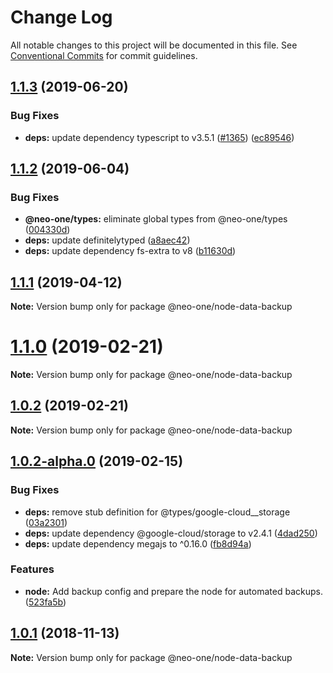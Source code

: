 # Change Log

All notable changes to this project will be documented in this file.
See [Conventional Commits](https://conventionalcommits.org) for commit guidelines.

## [1.1.3](https://github.com/neo-one-suite/neo-one/compare/@neo-one/node-data-backup@1.1.2...@neo-one/node-data-backup@1.1.3) (2019-06-20)


### Bug Fixes

* **deps:** update dependency typescript to v3.5.1 ([#1365](https://github.com/neo-one-suite/neo-one/issues/1365)) ([ec89546](https://github.com/neo-one-suite/neo-one/commit/ec89546))





## [1.1.2](https://github.com/neo-one-suite/neo-one/compare/@neo-one/node-data-backup@1.1.1...@neo-one/node-data-backup@1.1.2) (2019-06-04)


### Bug Fixes

* **@neo-one/types:** eliminate global types from @neo-one/types ([004330d](https://github.com/neo-one-suite/neo-one/commit/004330d))
* **deps:** update definitelytyped ([a8aec42](https://github.com/neo-one-suite/neo-one/commit/a8aec42))
* **deps:** update dependency fs-extra to v8 ([b11630d](https://github.com/neo-one-suite/neo-one/commit/b11630d))





## [1.1.1](https://github.com/neo-one-suite/neo-one/compare/@neo-one/node-data-backup@1.1.0...@neo-one/node-data-backup@1.1.1) (2019-04-12)

**Note:** Version bump only for package @neo-one/node-data-backup





# [1.1.0](https://github.com/neo-one-suite/neo-one/compare/@neo-one/node-data-backup@1.0.2...@neo-one/node-data-backup@1.1.0) (2019-02-21)

**Note:** Version bump only for package @neo-one/node-data-backup





## [1.0.2](https://github.com/neo-one-suite/neo-one/compare/@neo-one/node-data-backup@1.0.2-alpha.0...@neo-one/node-data-backup@1.0.2) (2019-02-21)

**Note:** Version bump only for package @neo-one/node-data-backup





## [1.0.2-alpha.0](https://github.com/neo-one-suite/neo-one/compare/@neo-one/node-data-backup@1.0.1...@neo-one/node-data-backup@1.0.2-alpha.0) (2019-02-15)


### Bug Fixes

* **deps:** remove stub definition for @types/google-cloud__storage ([03a2301](https://github.com/neo-one-suite/neo-one/commit/03a2301))
* **deps:** update dependency @google-cloud/storage to v2.4.1 ([4dad250](https://github.com/neo-one-suite/neo-one/commit/4dad250))
* **deps:** update dependency megajs to ^0.16.0 ([fb8d94a](https://github.com/neo-one-suite/neo-one/commit/fb8d94a))


### Features

* **node:** Add backup config and prepare the node for automated backups. ([523fa5b](https://github.com/neo-one-suite/neo-one/commit/523fa5b))





## [1.0.1](https://github.com/neo-one-suite/neo-one/compare/@neo-one/node-data-backup@1.0.0...@neo-one/node-data-backup@1.0.1) (2018-11-13)

**Note:** Version bump only for package @neo-one/node-data-backup
